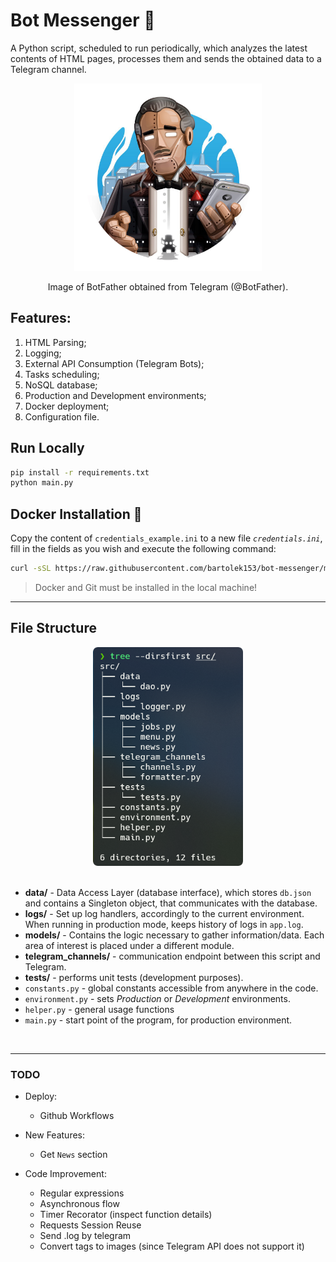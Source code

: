 # Bot Messenger :incoming_envelope:

A Python script, scheduled to run periodically, which analyzes the latest contents of HTML pages, processes them and sends the obtained data to a Telegram channel.


<div align="center">
    <img src="/images/botfather.png" width="300">
    <p>Image of BotFather obtained from Telegram (@BotFather).</p>
</div>

## Features:

1. HTML Parsing;
2. Logging;
3. External API Consumption (Telegram Bots);
4. Tasks scheduling;
5. NoSQL database;
6. Production and Development environments;
7. Docker deployment;
8. Configuration file.

## Run Locally

```bash
pip install -r requirements.txt
python main.py
```

## Docker Installation :whale:

Copy the content of `credentials_example.ini` to a new file *`credentials.ini`*, fill in the fields as you wish and execute the following command:

```bash
curl -sSL https://raw.githubusercontent.com/bartolek153/bot-messenger/main/deploy.sh | sh
```

> Docker and Git must be installed in the local machine!


---

## File Structure

<div align="center">
    <img title="Folder Structure" height="350" alt="Folder Structure" src="/images/tree.png">
</div>

</br>

* **data/** - Data Access Layer (database interface), which stores `db.json` and contains a Singleton object, that communicates with the database.
* **logs/** - Set up log handlers, accordingly to the current environment. When running in production mode, keeps history of logs in `app.log`.
* **models/** - Contains the logic necessary to gather information/data. Each area of interest is placed under a different module.
* **telegram_channels/** - communication endpoint between this script and Telegram.
* **tests/** - performs unit tests (development purposes).  
* `constants.py` - global constants accessible from anywhere in the code.
* `environment.py` - sets _Production_ or _Development_ environments.
* `helper.py` - general usage functions
* `main.py` - start point of the program, for production environment.

</br>

---

### **TODO**

* Deploy:
    - Github Workflows

* New Features:
    - Get `News` section

* Code Improvement:
    - Regular expressions
    - Asynchronous flow
    - Timer Recorator (inspect function details)
    - Requests Session Reuse
    - Send .log by telegram
    - Convert <table> tags to images (since Telegram API does not support it)